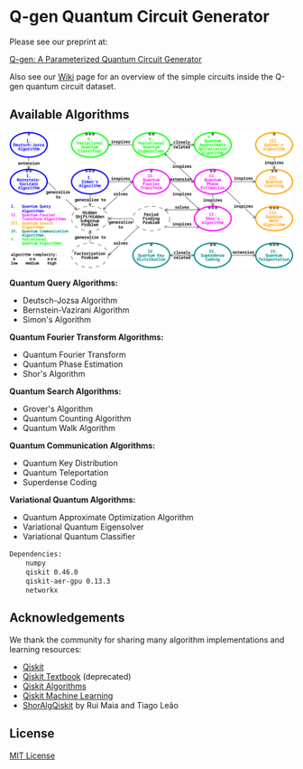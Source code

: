 
# Q-gen Quantum Circuit Generator

Please see our preprint at:  

[Q-gen: A Parameterized Quantum Circuit Generator](https://arxiv.org/abs/2407.18697)

Also see our [Wiki](https://github.com/yikaimao/Q_gen/wiki) page for an overview of the simple circuits inside the Q-gen quantum circuit dataset.

## Available Algorithms

![algorithms overview](images/alg_system.png)

**Quantum Query Algorithms:**  
 - Deutsch-Jozsa Algorithm  
 - Bernstein-Vazirani Algorithm  
 - Simon's Algorithm

**Quantum Fourier Transform Algorithms:**  
 - Quantum Fourier Transform  
 - Quantum Phase Estimation  
 - Shor's Algorithm

**Quantum Search Algorithms:**  
 - Grover's Algorithm  
 - Quantum Counting Algorithm  
 - Quantum Walk Algorithm  

**Quantum Communication Algorithms:**  
 - Quantum Key Distribution  
 - Quantum Teleportation  
 - Superdense Coding  

**Variational Quantum Algorithms:**  
 - Quantum Approximate Optimization Algorithm  
 - Variational Quantum Eigensolver  
 - Variational Quantum Classifier

```
Dependencies:
    numpy
    qiskit 0.46.0
    qiskit-aer-gpu 0.13.3
    networkx
```

## Acknowledgements

We thank the community for sharing many algorithm implementations and learning resources:

 - [Qiskit](https://github.com/Qiskit/qiskit)
 - [Qiskit Textbook](https://github.com/Qiskit/textbook) (deprecated)
 - [Qiskit Algorithms](https://github.com/qiskit-community/qiskit-algorithms)
 - [Qiskit Machine Learning](https://github.com/qiskit-community/qiskit-machine-learning)
 - [ShorAlgQiskit](https://github.com/ttlion/ShorAlgQiskit) by Rui Maia and Tiago Leão

## License

[MIT License](LICENSE.txt)
